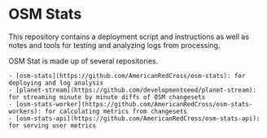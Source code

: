 # OSM Stats

This repository contains a deployment script and instructions as well as notes and tools for testing and analyzing logs from processing.

OSM Stat is made up of several repositories.

    - [osm-stats](https://github.com/AmericanRedCross/osm-stats): for deploying and log analysis
    - [planet-stream](https://github.com/developmentseed/planet-stream): for streaming minute by minute diffs of OSM changesets
    - [osm-stats-worker](https://github.com/AmericanRedCross/osm-stats-workers): for calculating metrics from changesets
    - [osm-stats-api](https://github.com/AmericanRedCross/osm-stats-api): for serving user metrics
